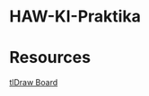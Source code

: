 # HAW-KI-Praktika

# Resources

[tlDraw Board](https://www.tldraw.com/ro/SXZwtPnuFS57252trK9a8?d=v-35.-17.1559.1431.page)


